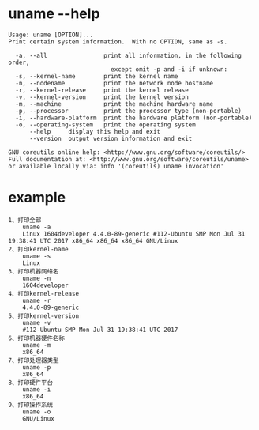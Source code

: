  
# uname --help

	Usage: uname [OPTION]...
	Print certain system information.  With no OPTION, same as -s.
	
	  -a, --all                print all information, in the following order,
	                             except omit -p and -i if unknown:
	  -s, --kernel-name        print the kernel name
	  -n, --nodename           print the network node hostname
	  -r, --kernel-release     print the kernel release
	  -v, --kernel-version     print the kernel version
	  -m, --machine            print the machine hardware name
	  -p, --processor          print the processor type (non-portable)
	  -i, --hardware-platform  print the hardware platform (non-portable)
	  -o, --operating-system   print the operating system
	      --help     display this help and exit
	      --version  output version information and exit
	
	GNU coreutils online help: <http://www.gnu.org/software/coreutils/>
	Full documentation at: <http://www.gnu.org/software/coreutils/uname>
	or available locally via: info '(coreutils) uname invocation'

# example
	1、打印全部
		uname -a
		Linux 1604developer 4.4.0-89-generic #112-Ubuntu SMP Mon Jul 31 19:38:41 UTC 2017 x86_64 x86_64 x86_64 GNU/Linux
	2、打印kernel-name
		uname -s
		Linux
	3、打印机器网络名
		uname -n
		1604developer
	4、打印kernel-release
		uname -r
		4.4.0-89-generic
	5、打印kernel-version
		uname -v
		#112-Ubuntu SMP Mon Jul 31 19:38:41 UTC 2017
	6、打印机器硬件名称
		uname -m
		x86_64
	7、打印处理器类型
		uname -p
		x86_64
	8、打印硬件平台
		uname -i
		x86_64
	9、打印操作系统
		uname -o
		GNU/Linux